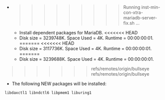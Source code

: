 * >>>>>>>>> Running inst-min-con-xtra-mariadb-server-fix.sh ...
  * Install dependent packages for MariaDB.
<<<<<<< HEAD
  * Disk size = 3239748K. Space Used = 4K. Runtime = 00:00:00:01.
=======
<<<<<<< HEAD
  * Disk size = 3117736K. Space Used = 4K. Runtime = 00:00:00:01.
=======
  * Disk size = 3239688K. Space Used = 4K. Runtime = 00:00:00:01.
>>>>>>> refs/remotes/origin/bullseye
>>>>>>> refs/remotes/origin/bullseye
  * The following NEW packages will be installed:
  ```bash
libdaxctl1 libndctl6 libpmem1 liburing1
  ```
